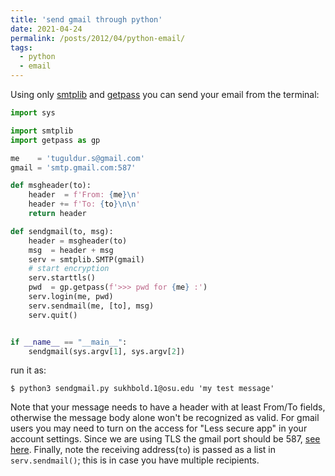 ```yaml
---
title: 'send gmail through python'
date: 2021-04-24
permalink: /posts/2012/04/python-email/
tags:
  - python
  - email
---
```


Using only [smtplib](https://docs.python.org/3/library/smtplib.html) and [getpass](https://docs.python.org/3/library/getpass.html) you can send your email from the terminal:

```python
import sys

import smtplib
import getpass as gp

me    = 'tuguldur.s@gmail.com'
gmail = 'smtp.gmail.com:587'

def msgheader(to):
    header  = f'From: {me}\n'
    header += f'To: {to}\n\n'
    return header

def sendgmail(to, msg):
    header = msgheader(to)
    msg  = header + msg
    serv = smtplib.SMTP(gmail)
    # start encryption
    serv.starttls()
    pwd  = gp.getpass(f'>>> pwd for {me} :')
    serv.login(me, pwd)
    serv.sendmail(me, [to], msg)
    serv.quit()


if __name__ == "__main__":
    sendgmail(sys.argv[1], sys.argv[2])
```
run it as:
```
$ python3 sendgmail.py sukhbold.1@osu.edu 'my test message'
```
Note that your message needs to have a header with at least From/To fields, otherwise the message body alone won't be recognized as valid. For gmail users you may need to turn on the access for "Less secure app" in your account settings. Since we are using TLS the gmail port should be 587, [see here](https://support.google.com/a/answer/176600?hl=en#zippy=%2Cuse-the-gmail-smtp-server). Finally, note the receiving address(<code>to</code>) is passed as a list in <code>serv.sendmail()</code>; this is in case you have multiple recipients.
